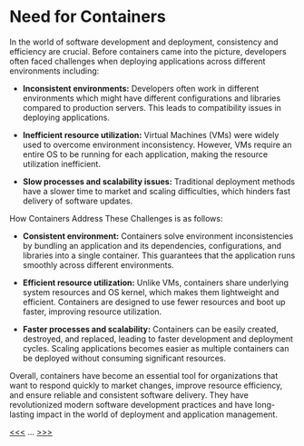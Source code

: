 # Need for Containers

In the world of software development and deployment, consistency and efficiency are crucial. Before containers came into the picture, developers often faced challenges when deploying applications across different environments including:

- **Inconsistent environments:** Developers often work in different environments which might have different configurations and libraries compared to production servers. This leads to compatibility issues in deploying applications.

- **Inefficient resource utilization:** Virtual Machines (VMs) were widely used to overcome environment inconsistency. However, VMs require an entire OS to be running for each application, making the resource utilization inefficient.

- **Slow processes and scalability issues:** Traditional deployment methods have a slower time to market and scaling difficulties, which hinders fast delivery of software updates.

How Containers Address These Challenges is as follows:

- **Consistent environment:** Containers solve environment inconsistencies by bundling an application and its dependencies, configurations, and libraries into a single container. This guarantees that the application runs smoothly across different environments.

- **Efficient resource utilization:** Unlike VMs, containers share underlying system resources and OS kernel, which makes them lightweight and efficient. Containers are designed to use fewer resources and boot up faster, improving resource utilization.

- **Faster processes and scalability:** Containers can be easily created, destroyed, and replaced, leading to faster development and deployment cycles. Scaling applications becomes easier as multiple containers can be deployed without consuming significant resources.

Overall, containers have become an essential tool for organizations that want to respond quickly to market changes, improve resource efficiency, and ensure reliable and consistent software delivery. They have revolutionized modern software development practices and have long-lasting impact in the world of deployment and application management.

[<<<](100-what-are-containers.md) ... [>>>](102-bare-metal-vm-containers.md)